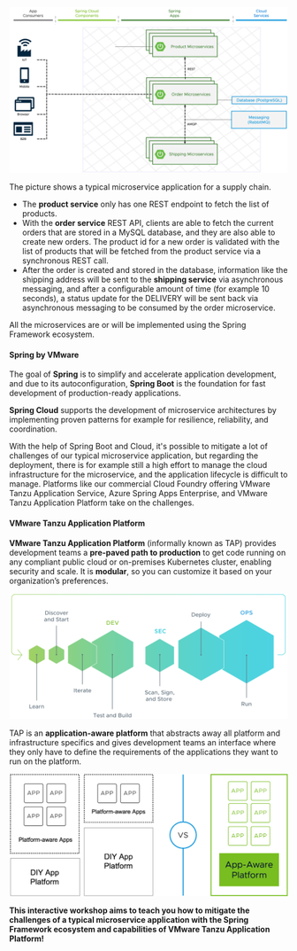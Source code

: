 ![A typical modern app architecture](images/microservice-architecture.png)

The picture shows a typical microservice application for a supply chain. 
- The **product service** only has one REST endpoint to fetch the list of products.
- With the **order service** REST API, clients are able to fetch the current orders that are stored in a MySQL database, and they are also able to create new orders. The product id for a new order is validated with the list of products that will be fetched from the product service via a synchronous REST call.
- After the order is created and stored in the database, information like the shipping address will be sent to the **shipping service** via asynchronous messaging, and after a configurable amount of time (for example 10 seconds), a status update for the DELIVERY will be sent back via asynchronous messaging to be consumed by the order microservice.

All the microservices are or will be implemented using the Spring Framework ecosystem.

#### Spring by VMware 

The goal of **Spring** is to simplify and accelerate application development, and due to its autoconfiguration, **Spring Boot** is the foundation for fast development of production-ready applications. 

**Spring Cloud** supports the development of microservice architectures by implementing proven patterns for example for resilience, reliability, and coordination.

With the help of Spring Boot and Cloud, it's possible to mitigate a lot of challenges of our typical microservice application, but regarding the deployment, there is for example still a high effort to manage the cloud infrastructure for the microservice, and the application lifecycle is difficult to manage. Platforms like our commercial Cloud Foundry offering VMware Tanzu Application Service, Azure Spring Apps Enterprise, and VMware Tanzu Application Platform take on the challenges.

#### VMware Tanzu Application Platform

**VMware Tanzu Application Platform** (informally known as TAP) provides development teams a **pre-paved path to production** to get code running on any compliant public cloud or on-premises Kubernetes cluster, enabling security and scale. It is **modular**, so you can customize it based on your organization’s preferences.

![TAP provides a repeatable, end-to-end DevSecOps experience](images/tap-conceptual.svg)

TAP is an **application-aware platform** that abstracts away all platform and infrastructure specifics 
and gives development teams an interface where they only have to define the requirements of the applications they want to run on the platform. 

![TAP removes the burden from the developers](images/app-aware.png)

**This interactive workshop aims to teach you how to mitigate the challenges of a typical microservice application with the Spring Framework ecosystem and capabilities of VMware Tanzu Application Platform!**